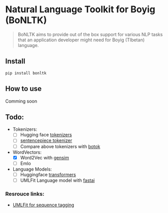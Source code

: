 # Natural Language Toolkit for Boyig (BoNLTK)
> BoNLTK aims to provide out of the box support for various NLP tasks that an application developer might need for Boyig (TIbetan) language.


## Install

`pip install bonltk`

## How to use

Comming soon

## Todo:
 - Tokenizers:
    - [ ] Hugging face [tokenizers](https://github.com/huggingface/tokenizers/tree/master/bindings/python)
    - [ ] [sentencepiece tokenizer](https://github.com/google/sentencepiece/tree/master/python)
    - [ ] Compare above tokenizers with [botok](https://github.com/esukhia/botok)
 - WordVectors:
    - [x] Word2Vec with [gensim](https://github.com/RaRe-Technologies/gensim)
    - [ ] Emlo
 - Language Models:
    - [ ] Huggingface [transformers](https://github.com/huggingface/transformers)
    - [ ] UMLFit Language model with [fastai](https://forums.fast.ai/t/language-model-zoo-gorilla/14623)

### Resrouce links:
- [UMLFit for sequence tagging](https://forums.fast.ai/t/ulmfit-for-sequence-tagging/20328)

